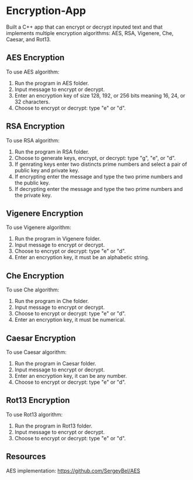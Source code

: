 # Encryption-App
Built a C++ app that can encrypt or decrypt inputed text and that implements multiple encryption algorithms: AES, RSA, Vigenere, Che, Caesar, and Rot13.

## AES Encryption
To use AES algorithm:
1. Run the program in AES folder.
2. Input message to encrypt or decrypt.
3. Enter an encryption key of size 128, 192, or 256 bits meaning 16, 24, or 32 characters.
4. Choose to encrypt or decrypt: type "e" or "d".

## RSA Encryption
To use RSA algorithm:
1. Run the program in RSA folder.
2. Choose to generate keys, encrypt, or decrypt: type "g", "e", or "d".
3. If genrating keys enter two distincts prime numbers and select a pair of public key and private key.
4. If encrypting enter the message and type the two prime numbers and the public key.
5. If decrypting enter the message and type the two prime numbers and the private key.

## Vigenere Encryption
To use Vigenere algorithm:
1. Run the program in Vigenere folder.
2. Input message to encrypt or decrypt.
3. Choose to encrypt or decrypt: type "e" or "d".
4. Enter an encryption key, it must be an alphabetic string.

## Che Encryption
To use Che algorithm:
1. Run the program in Che folder.
2. Input message to encrypt or decrypt.
3. Choose to encrypt or decrypt: type "e" or "d".
4. Enter an encryption key, it must be numerical.

## Caesar Encryption
To use Caesar algorithm:
1. Run the program in Caesar folder.
2. Input message to encrypt or decrypt.
3. Enter an encryption key, it can be any number.
4. Choose to encrypt or decrypt: type "e" or "d".

## Rot13 Encryption
To use Rot13 algorithm:
1. Run the program in Rot13 folder.
2. Input message to encrypt or decrypt.
3. Choose to encrypt or decrypt: type "e" or "d".

## Resources
AES implementation: https://github.com/SergeyBel/AES
